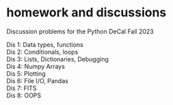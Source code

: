 # homework and discussions
Discussion problems for the Python DeCal Fall 2023

Dis 1: Data types, functions\
Dis 2: Conditionals, loops\
Dis 3: Lists, Dictionaries, Debugging\
Dis 4: Numpy Arrays\
Dis 5: Plotting\
Dis 6: File I/O, Pandas\
Dis 7: FITS\
Dis 8: OOPS

